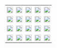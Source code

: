 ---
---

<style type="text/css">
#project-decay-vh{min-height:60vh;text-align:center;padding-bottom:80px;}

        table.decay{margin:auto;}
	table.decay td img{
		width:100%;height:auto;
		max-width:160px;max-height:150px;
	}
	table.decay td, table.decay tr{
		margin:0px;padding:5px;
	}
</style>
<div id="project-decay-vh"><table class="decay"><tr><td><img src="//zachkrall.com/assets/decay/1.gif" class="decay"></td><td><img src="//zachkrall.com/assets/decay/2.gif" class="decay"></td><td><img src="//zachkrall.com/assets/decay/3.gif" class="decay"></td><td><img src="//zachkrall.com/assets/decay/4.gif" class="decay"></td><td><img src="//zachkrall.com/assets/decay/5.gif" class="decay"></td></tr><tr><td><img src="//zachkrall.com/assets/decay/6.gif" class="decay"></td><td><img src="//zachkrall.com/assets/decay/7.gif" class="decay"></td><td><img src="//zachkrall.com/assets/decay/8.gif" class="decay"></td><td><img src="//zachkrall.com/assets/decay/9.gif" class="decay"></td><td><img src="//zachkrall.com/assets/decay/10.gif" class="decay"></td></tr><tr><td><img src="//zachkrall.com/assets/decay/11.gif" class="decay"></td><td><img src="//zachkrall.com/assets/decay/12.gif" class="decay"></td><td><img src="//zachkrall.com/assets/decay/13.gif" class="decay"></td><td><img src="//zachkrall.com/assets/decay/14.gif" class="decay"></td><td><img src="//zachkrall.com/assets/decay/15.gif" class="decay"></td></tr><tr><td><img src="//zachkrall.com/assets/decay/16.gif" class="decay"></td><td><img src="//zachkrall.com/assets/decay/17.gif" class="decay"></td><td><img src="//zachkrall.com/assets/decay/18.gif" class="decay"></td><td><img src="//zachkrall.com/assets/decay/19.gif" class="decay"></td><td><img src="//zachkrall.com/assets/decay/20.gif" class="decay"></td></tr></table></div>
